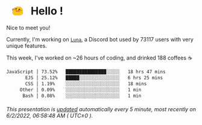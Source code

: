 <h1>   <img src="./spoink.gif" style="vertical-align:middle;" width="30px">   Hello ! </h1>

Nice to meet you!

Currently, I'm working on <a href='https://github.com/Asgarrrr/Luna'>`Luna`</a>, a Discord bot used by 73117 users with very unique features.

This week, I've worked on ~26 hours of coding, and drinked 188 coffees ☕

```
JavaScript │ 73.52%   ███████████████░░░░░   18 hrs 47 mins
       EJS │ 25.12%   █████░░░░░░░░░░░░░░░   6 hrs 25 mins
       CSS │ 1.19%    ░░░░░░░░░░░░░░░░░░░░   18 mins
     Other │ 0.09%    ░░░░░░░░░░░░░░░░░░░░   1 min
      Bash │ 0.08%    ░░░░░░░░░░░░░░░░░░░░   1 min
```

###### This presentation is [updated](https://github.com/Asgarrrr) automatically every 5 minute, most recently on 6/2/2022, 06:58:48 AM ( UTC±0 ).